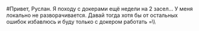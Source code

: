 #Привет, Руслан. Я походу с докерами ещё недели на 2 засел... У меня локально не разворачивается. Давай тогда хотя бы от остальных ошибок избавлюсь и буду только с докером работать =\\\ 
